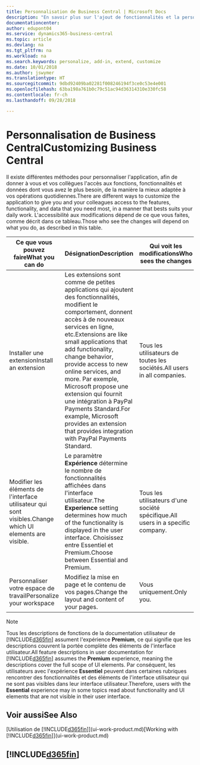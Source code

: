 ```yaml
---
title: Personnalisation de Business Central | Microsoft Docs
description: "En savoir plus sur l'ajout de fonctionnalités et la personnalisation de Business Central."
documentationcenter: 
author: edupont04
ms.service: dynamics365-business-central
ms.topic: article
ms.devlang: na
ms.tgt_pltfrm: na
ms.workload: na
ms.search.keywords: personalize, add-in, extend, customize
ms.date: 10/01/2018
ms.author: jswymer
ms.translationtype: HT
ms.sourcegitcommit: 9dbd92409ba02281f008246194f3ce0c53e4e001
ms.openlocfilehash: 63ba198a761b0c79c51ac94d36314310e330fc58
ms.contentlocale: fr-ch
ms.lasthandoff: 09/28/2018

---
```

# <a name="customizing-business-central"></a><span data-ttu-id="03dcf-103">Personnalisation de Business Central</span><span class="sxs-lookup"><span data-stu-id="03dcf-103">Customizing Business Central</span></span>
<span data-ttu-id="03dcf-104">Il existe différentes méthodes pour personnaliser l'application, afin de donner à vous et vos collègues l'accès aux fonctions, fonctionnalités et données dont vous avez le plus besoin, de la manière la mieux adaptée à vos opérations quotidiennes.</span><span class="sxs-lookup"><span data-stu-id="03dcf-104">There are different ways to customize the application to give you and your colleagues access to the features, functionality, and data that you need most, in a manner that bests suits your daily work.</span></span> <span data-ttu-id="03dcf-105">L'accessibilité aux modifications dépend de ce que vous faites, comme décrit dans ce tableau.</span><span class="sxs-lookup"><span data-stu-id="03dcf-105">Those who see the changes will depend on what you do, as described in this table.</span></span>

| <span data-ttu-id="03dcf-106">Ce que vous pouvez faire</span><span class="sxs-lookup"><span data-stu-id="03dcf-106">What you can do</span></span>    |  <span data-ttu-id="03dcf-107">Désignation</span><span class="sxs-lookup"><span data-stu-id="03dcf-107">Description</span></span>  |  <span data-ttu-id="03dcf-108">Qui voit les modifications</span><span class="sxs-lookup"><span data-stu-id="03dcf-108">Who sees the changes</span></span>  |  <span data-ttu-id="03dcf-109">Plus d'informations</span><span class="sxs-lookup"><span data-stu-id="03dcf-109">More information</span></span>  |
|-----|---------------|---------|-------|
|<span data-ttu-id="03dcf-110">Installer une extension</span><span class="sxs-lookup"><span data-stu-id="03dcf-110">Install an extension</span></span>|<span data-ttu-id="03dcf-111">Les extensions sont comme de petites applications qui ajoutent des fonctionnalités, modifient le comportement, donnent accès à de nouveaux services en ligne, etc.</span><span class="sxs-lookup"><span data-stu-id="03dcf-111">Extensions are like small applications that add functionality, change behavior, provide access to new online services, and more.</span></span> <span data-ttu-id="03dcf-112">Par exemple, Microsoft propose une extension qui fournit une intégration à PayPal Payments Standard.</span><span class="sxs-lookup"><span data-stu-id="03dcf-112">For example, Microsoft provides an extension that provides integration with PayPal Payments Standard.</span></span>|<span data-ttu-id="03dcf-113">Tous les utilisateurs de toutes les sociétés.</span><span class="sxs-lookup"><span data-stu-id="03dcf-113">All users in all companies.</span></span>|[<span data-ttu-id="03dcf-114">Personnalisation à l'aide d'extensions</span><span class="sxs-lookup"><span data-stu-id="03dcf-114">Customizing Using Extensions</span></span>](ui-extensions.md)|
|<span data-ttu-id="03dcf-115">Modifier les éléments de l'interface utilisateur qui sont visibles.</span><span class="sxs-lookup"><span data-stu-id="03dcf-115">Change which UI elements are visible.</span></span>|<span data-ttu-id="03dcf-116">Le paramètre **Expérience** détermine le nombre de fonctionnalités affichées dans l'interface utilisateur.</span><span class="sxs-lookup"><span data-stu-id="03dcf-116">The **Experience** setting determines how much of the functionality is displayed in the user interface.</span></span> <span data-ttu-id="03dcf-117">Choisissez entre Essentiel et Premium.</span><span class="sxs-lookup"><span data-stu-id="03dcf-117">Choose between Essential and Premium.</span></span>|<span data-ttu-id="03dcf-118">Tous les utilisateurs d'une société spécifique.</span><span class="sxs-lookup"><span data-stu-id="03dcf-118">All users in a specific company.</span></span>|[<span data-ttu-id="03dcf-119">Modification des fonctionnalités affichées</span><span class="sxs-lookup"><span data-stu-id="03dcf-119">Changing Which Features are Displayed</span></span>](ui-experiences.md)|
|<span data-ttu-id="03dcf-120">Personnaliser votre espace de travail</span><span class="sxs-lookup"><span data-stu-id="03dcf-120">Personalize your workspace</span></span>|<span data-ttu-id="03dcf-121">Modifiez la mise en page et le contenu de vos pages.</span><span class="sxs-lookup"><span data-stu-id="03dcf-121">Change the layout and content of your pages.</span></span>|<span data-ttu-id="03dcf-122">Vous uniquement.</span><span class="sxs-lookup"><span data-stu-id="03dcf-122">Only you.</span></span>|[<span data-ttu-id="03dcf-123">Personnalisation de votre espace de travail</span><span class="sxs-lookup"><span data-stu-id="03dcf-123">Personalizing Your Workspace</span></span>](ui-personalization-user.md)|

> [!NOTE]
> <span data-ttu-id="03dcf-124">Tous les descriptions de fonctions de la documentation utilisateur de [!INCLUDE[d365fin](includes/d365fin_md.md)] assument l'expérience **Premium**, ce qui signifie que les descriptions couvrent la portée complète des éléments de l'interface utilisateur.</span><span class="sxs-lookup"><span data-stu-id="03dcf-124">All feature descriptions in user documentation for [!INCLUDE[d365fin](includes/d365fin_md.md)] assumes the **Premium** experience, meaning the descriptions cover the full scope of UI elements.</span></span> <span data-ttu-id="03dcf-125">Par conséquent, les utilisateurs avec l'expérience **Essentiel** peuvent dans certaines rubriques rencontrer des fonctionnalités et des éléments de l'interface utilisateur qui ne sont pas visibles dans leur interface utilisateur.</span><span class="sxs-lookup"><span data-stu-id="03dcf-125">Therefore, users with the **Essential** experience may in some topics read about functionality and UI elements that are not visible in their user interface.</span></span>

## <a name="see-also"></a><span data-ttu-id="03dcf-126">Voir aussi</span><span class="sxs-lookup"><span data-stu-id="03dcf-126">See Also</span></span>
<span data-ttu-id="03dcf-127">[Utilisation de [!INCLUDE[d365fin](includes/d365fin_md.md)]](ui-work-product.md)</span><span class="sxs-lookup"><span data-stu-id="03dcf-127">[Working with [!INCLUDE[d365fin](includes/d365fin_md.md)]](ui-work-product.md)</span></span>  

## [!INCLUDE[d365fin](includes/free_trial_md.md)]  


